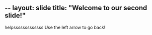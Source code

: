 --
layout: slide
title: "Welcome to our second slide!"
---
helpsssssssssssss
Use the left arrow to go back!
